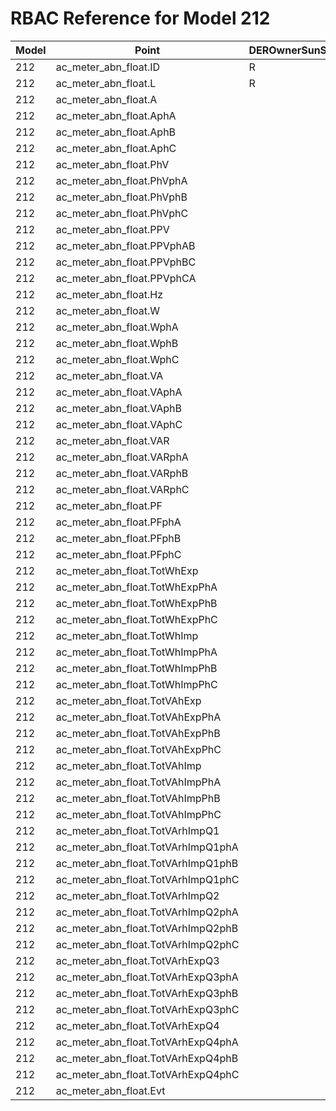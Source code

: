 # RBAC Reference for Model 212

| Model | Point | DEROwnerSunSpec | DERInstallerSunSpec | DERVendorSunSpec | ServiceProviderSunSpec | GridOperatorSunSpec |
|-------|-------|------------------|---------------------|------------------|------------------------|---------------------|
| 212 | ac_meter_abn_float.ID | R | R | R | R | R |
| 212 | ac_meter_abn_float.L | R | R | R | R | R |
| 212 | ac_meter_abn_float.A |  |  |  |  |  |
| 212 | ac_meter_abn_float.AphA |  |  |  |  |  |
| 212 | ac_meter_abn_float.AphB |  |  |  |  |  |
| 212 | ac_meter_abn_float.AphC |  |  |  |  |  |
| 212 | ac_meter_abn_float.PhV |  |  |  |  |  |
| 212 | ac_meter_abn_float.PhVphA |  |  |  |  |  |
| 212 | ac_meter_abn_float.PhVphB |  |  |  |  |  |
| 212 | ac_meter_abn_float.PhVphC |  |  |  |  |  |
| 212 | ac_meter_abn_float.PPV |  |  |  |  |  |
| 212 | ac_meter_abn_float.PPVphAB |  |  |  |  |  |
| 212 | ac_meter_abn_float.PPVphBC |  |  |  |  |  |
| 212 | ac_meter_abn_float.PPVphCA |  |  |  |  |  |
| 212 | ac_meter_abn_float.Hz |  |  |  |  |  |
| 212 | ac_meter_abn_float.W |  |  |  |  |  |
| 212 | ac_meter_abn_float.WphA |  |  |  |  |  |
| 212 | ac_meter_abn_float.WphB |  |  |  |  |  |
| 212 | ac_meter_abn_float.WphC |  |  |  |  |  |
| 212 | ac_meter_abn_float.VA |  |  |  |  |  |
| 212 | ac_meter_abn_float.VAphA |  |  |  |  |  |
| 212 | ac_meter_abn_float.VAphB |  |  |  |  |  |
| 212 | ac_meter_abn_float.VAphC |  |  |  |  |  |
| 212 | ac_meter_abn_float.VAR |  |  |  |  |  |
| 212 | ac_meter_abn_float.VARphA |  |  |  |  |  |
| 212 | ac_meter_abn_float.VARphB |  |  |  |  |  |
| 212 | ac_meter_abn_float.VARphC |  |  |  |  |  |
| 212 | ac_meter_abn_float.PF |  |  |  |  |  |
| 212 | ac_meter_abn_float.PFphA |  |  |  |  |  |
| 212 | ac_meter_abn_float.PFphB |  |  |  |  |  |
| 212 | ac_meter_abn_float.PFphC |  |  |  |  |  |
| 212 | ac_meter_abn_float.TotWhExp |  |  |  |  |  |
| 212 | ac_meter_abn_float.TotWhExpPhA |  |  |  |  |  |
| 212 | ac_meter_abn_float.TotWhExpPhB |  |  |  |  |  |
| 212 | ac_meter_abn_float.TotWhExpPhC |  |  |  |  |  |
| 212 | ac_meter_abn_float.TotWhImp |  |  |  |  |  |
| 212 | ac_meter_abn_float.TotWhImpPhA |  |  |  |  |  |
| 212 | ac_meter_abn_float.TotWhImpPhB |  |  |  |  |  |
| 212 | ac_meter_abn_float.TotWhImpPhC |  |  |  |  |  |
| 212 | ac_meter_abn_float.TotVAhExp |  |  |  |  |  |
| 212 | ac_meter_abn_float.TotVAhExpPhA |  |  |  |  |  |
| 212 | ac_meter_abn_float.TotVAhExpPhB |  |  |  |  |  |
| 212 | ac_meter_abn_float.TotVAhExpPhC |  |  |  |  |  |
| 212 | ac_meter_abn_float.TotVAhImp |  |  |  |  |  |
| 212 | ac_meter_abn_float.TotVAhImpPhA |  |  |  |  |  |
| 212 | ac_meter_abn_float.TotVAhImpPhB |  |  |  |  |  |
| 212 | ac_meter_abn_float.TotVAhImpPhC |  |  |  |  |  |
| 212 | ac_meter_abn_float.TotVArhImpQ1 |  |  |  |  |  |
| 212 | ac_meter_abn_float.TotVArhImpQ1phA |  |  |  |  |  |
| 212 | ac_meter_abn_float.TotVArhImpQ1phB |  |  |  |  |  |
| 212 | ac_meter_abn_float.TotVArhImpQ1phC |  |  |  |  |  |
| 212 | ac_meter_abn_float.TotVArhImpQ2 |  |  |  |  |  |
| 212 | ac_meter_abn_float.TotVArhImpQ2phA |  |  |  |  |  |
| 212 | ac_meter_abn_float.TotVArhImpQ2phB |  |  |  |  |  |
| 212 | ac_meter_abn_float.TotVArhImpQ2phC |  |  |  |  |  |
| 212 | ac_meter_abn_float.TotVArhExpQ3 |  |  |  |  |  |
| 212 | ac_meter_abn_float.TotVArhExpQ3phA |  |  |  |  |  |
| 212 | ac_meter_abn_float.TotVArhExpQ3phB |  |  |  |  |  |
| 212 | ac_meter_abn_float.TotVArhExpQ3phC |  |  |  |  |  |
| 212 | ac_meter_abn_float.TotVArhExpQ4 |  |  |  |  |  |
| 212 | ac_meter_abn_float.TotVArhExpQ4phA |  |  |  |  |  |
| 212 | ac_meter_abn_float.TotVArhExpQ4phB |  |  |  |  |  |
| 212 | ac_meter_abn_float.TotVArhExpQ4phC |  |  |  |  |  |
| 212 | ac_meter_abn_float.Evt |  |  |  |  |  |
